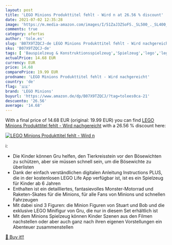 ```yaml
---
layout: post
title: 'LEGO Minions Produkttitel fehlt - Wird n at 26.56 % discount'
date: 2021-07-02 12:35:28
image: 'https://m.media-amazon.com/images/I/51ZaJ3ZSoFS._SL500_._SL400_.jpg'
comments: true
category: ofertas
author: 'tole.es'
slug: 'B07X9TZQCJ-de LEGO Minions Produkttitel fehlt - Wird nachgereicht'
sku: 'B07X9TZQCJ-de'
tags: [ 'Bauspielzeug & Konstruktionsspielzeug','Spielzeug','lego','lego minions', ]
actualPrice: 14.68 EUR
currency: EUR
price: 14.68
comparePrice: 19.99 EUR
prodname: 'LEGO Minions Produkttitel fehlt - Wird nachgereicht'
country: 'de'
flag: '🇩🇪'
brand: 'LEGO Minions'
buyurl: 'https://www.amazon.de/dp/B07X9TZQCJ/?tag=tolees0ca-21'
descuento: '26.56'
average: '14.68'
---
```


With a final price of 14.68 EUR (original: 19.99 EUR) you can find [LEGO Minions Produkttitel fehlt - Wird nachgereicht](https://www.amazon.de/dp/B07X9TZQCJ/?tag=tolees0ca-21) with a  26.56 % discount here:

[![LEGO Minions Produkttitel fehlt - Wird n](https://m.media-amazon.com/images/I/51ZaJ3ZSoFS._SL500_._SL400_.jpg)](https://www.amazon.de/dp/B07X9TZQCJ/?tag=tolees0ca-21)

ℹ️:

- Die Kinder können Gru helfen, den Tierkreisstein vor den Bösewichten zu schützen, aber sie müssen schnell sein, um die Bösewichte zu überlisten
- Dank der einfach verständlichen digitalen Anleitung Instructions PLUS, die in der kostenlosen LEGO Life App verfügbar ist, ist es ein Spielzeug für Kinder ab 6 Jahren
- Enthalten ist ein detailliertes, fantasievolles Monster-Motorrad und Raketen-Skates für die Minions, für alle Fans von Minions und schnellen Fahrzeugen
- Mit dabei sind 3 Figuren: die Minion Figuren von Stuart und Bob und die exklusive LEGO Minifigur von Gru, die nur in diesem Set erhältlich ist
- Mit dem Minions Spielzeug können Kinder Szenen aus den Filmen nachstellen oder aber auch ganz nach ihren eigenen Vorstellungen ein Abenteuer zusammenstellen

[🛒 Buy it!!](https://www.amazon.de/dp/B07X9TZQCJ/?tag=tolees0ca-21)
